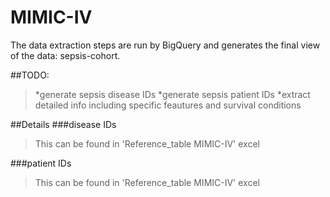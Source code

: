# MIMIC-IV
The data extraction steps are run by BigQuery and generates the final view of the data: sepsis-cohort.

##TODO:
>*generate sepsis disease IDs
>*generate sepsis patient IDs
>*extract detailed info including specific feautures and survival conditions

##Details
###disease IDs
>This can be found in 'Reference_table MIMIC-IV' excel

###patient IDs
>This can be found in 'Reference_table MIMIC-IV' excel
